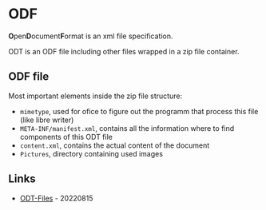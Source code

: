 # ODF

**O**pen**D**ocument**F**ormat is an xml file specification.

ODT is an ODF file including other files wrapped in a zip file container.

## ODF file

Most important elements inside the zip file structure:

* `mimetype`, used for ofice to figure out the programm that process this file (like libre writer)
* `META-INF/manifest.xml`, contains all the information where to find components of this ODT file
* `content.xml`, contains the actual content of the document
* `Pictures`, directory containing used images

## Links

* [ODT-Files](https://opensource.com/article/22/8/odt-files) - 20220815

